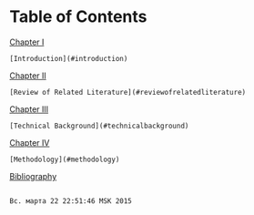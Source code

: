 Table of Contents 
=================

[Chapter I](#chapter1)

	[Introduction](#introduction)

[Chapter II](#chapterII)

	[Review of Related Literature](#reviewofrelatedliterature)

[Chapter III](#chapterIII)

	[Technical Background](#technicalbackground)
	
[Chapter IV](#chapterIV)

	[Methodology](#methodology)

[Bibliography](#bibliography)

                                                                                                                                             Вс. марта 22 22:51:46 MSK 2015



